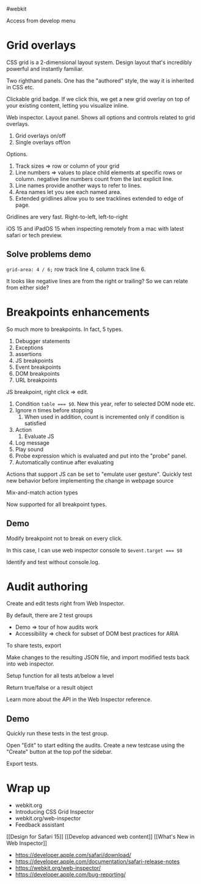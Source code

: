 #webkit 

Access from develop menu
# Grid overlays
CSS grid is a 2-dimensional layout system.  Design layout that's incredibly powerful and instantly familiar.

Two righthand panels.  One has the "authored" style, the way it is inherited in CSS etc.

Clickable grid badge.  If we click this, we get a new grid overlay on top of your existing content, letting you visualize inline.  

Web inspector.  Layout panel.  Shows all options and controls related to grid overlays.

1.  Grid overlays on/off
2.  Single overlays off/on

Options.

1.  Track sizes => row or column of your grid
2.  Line numbers => values to place child elements at specific rows or column.  negative line numbers count from the last explicit line.  
3.  Line names provide another ways to refer to lines.  
4.  Area names let you see each named area.  
5.  Extended gridlines allow you to see tracklines extended to edge of page.  

Gridlines are very fast.  Right-to-left, left-to-right

iOS 15 and iPadOS 15 when inspecting remotely from a mac with latest safari or tech preview.

## Solve problems demo
`grid-area: 4 / 6;`
row track line 4, column track line 6.

It looks like negative lines are from the right or trailing?  So we can relate from either side?

# Breakpoints enhancements
So much more to breakpoints.  In fact, 5 types.
1.  Debugger statements
2.  Exceptions
3.  assertions
4.  JS breakpoints
5.  Event breakpoints
6.  DOM breakpoints
7.  URL breakpoints

JS breakpoint, right click => edit.  
1.  Condition `table === $0`.  New this year, refer to selected DOM node etc.
2.  Ignore n times before stopping
	1.  When used in addition, count is incremented only if condition is satisfied
3.  Action
	1.  Evaluate JS
4.  Log message
5.  Play sound
6.  Probe expression which is evaluated and put into the "probe" panel.
7.  Automatically continue after evaluating

Actions that support JS can be set to "emulate user gesture".  Quickly test new behavior before implementing the change in webpage source

Mix-and-match action types

Now supported for all breakpoint types.  

## Demo
Modify breakpoint not to break on every click.

In this case, I can use web inspector console to `$event.target === $0`

Identify and test without console.log. 
# Audit authoring
Create and edit tests right from Web Inspector.

By default, there are 2 test groups
* Demo => tour of how audits work
* Accessibility => check for subset of DOM best practices for ARIA

To share tests, export

Make changes to the resulting JSON file, and import modified tests back into web inspector.  

Setup function for all tests at/below a level

Return true/false or a result object

Learn more about the API in the Web Inspector reference.

## Demo
Quickly run these tests in the test group.

Open "Edit" to start editing the audits.
Create a new testcase using the "Create" button at the top pof the sidebar.

Export tests.  

# Wrap up
* webkit.org
* Introducing CSS Grid Inspector
* webkit.org/web-inspector
* Feedback assistant

[[Design for Safari 15]]
[[Develop advanced web content]]
[[What's New in Web Inspector]]

* https://developer.apple.com/safari/download/
* https://developer.apple.com/documentation/safari-release-notes
* https://webkit.org/web-inspector/
* https://developer.apple.com/bug-reporting/

